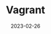 ---
title: Vagrant
date: 2023-02-26
tags: [Vagrant, HashiCorp, IaC]
description: My Vagrant configurations
---